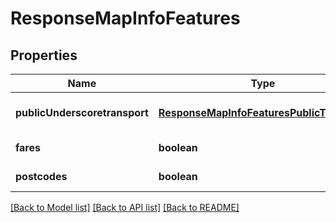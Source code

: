 # ResponseMapInfoFeatures

## Properties
Name | Type | Description | Notes
------------ | ------------- | ------------- | -------------
**publicUnderscoretransport** | [**ResponseMapInfoFeaturesPublicTransport**](ResponseMapInfoFeaturesPublicTransport.md) |  | [optional] [default to null]
**fares** | **boolean** |  | [default to null]
**postcodes** | **boolean** |  | [default to null]

[[Back to Model list]](../README.md#documentation-for-models) [[Back to API list]](../README.md#documentation-for-api-endpoints) [[Back to README]](../README.md)


